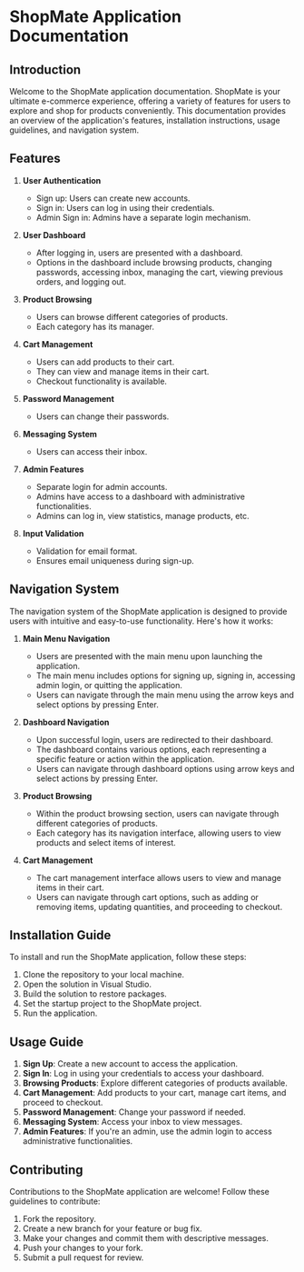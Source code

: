 # ShopMate Application Documentation

## Introduction
Welcome to the ShopMate application documentation. ShopMate is your ultimate e-commerce experience, offering a variety of features for users to explore and shop for products conveniently. This documentation provides an overview of the application's features, installation instructions, usage guidelines, and navigation system.

## Features

1. **User Authentication**
   - Sign up: Users can create new accounts.
   - Sign in: Users can log in using their credentials.
   - Admin Sign in: Admins have a separate login mechanism.

2. **User Dashboard**
   - After logging in, users are presented with a dashboard.
   - Options in the dashboard include browsing products, changing passwords, accessing inbox, managing the cart, viewing previous orders, and logging out.

3. **Product Browsing**
   - Users can browse different categories of products.
   - Each category has its manager.

4. **Cart Management**
   - Users can add products to their cart.
   - They can view and manage items in their cart.
   - Checkout functionality is available.

5. **Password Management**
   - Users can change their passwords.

6. **Messaging System**
   - Users can access their inbox.

7. **Admin Features**
   - Separate login for admin accounts.
   - Admins have access to a dashboard with administrative functionalities.
   - Admins can log in, view statistics, manage products, etc.

8. **Input Validation**
   - Validation for email format.
   - Ensures email uniqueness during sign-up.

## Navigation System

The navigation system of the ShopMate application is designed to provide users with intuitive and easy-to-use functionality. Here's how it works:

1. **Main Menu Navigation**
   - Users are presented with the main menu upon launching the application.
   - The main menu includes options for signing up, signing in, accessing admin login, or quitting the application.
   - Users can navigate through the main menu using the arrow keys and select options by pressing Enter.

2. **Dashboard Navigation**
   - Upon successful login, users are redirected to their dashboard.
   - The dashboard contains various options, each representing a specific feature or action within the application.
   - Users can navigate through dashboard options using arrow keys and select actions by pressing Enter.

3. **Product Browsing**
   - Within the product browsing section, users can navigate through different categories of products.
   - Each category has its navigation interface, allowing users to view products and select items of interest.

4. **Cart Management**
   - The cart management interface allows users to view and manage items in their cart.
   - Users can navigate through cart options, such as adding or removing items, updating quantities, and proceeding to checkout.

## Installation Guide
To install and run the ShopMate application, follow these steps:
1. Clone the repository to your local machine.
2. Open the solution in Visual Studio.
3. Build the solution to restore packages.
4. Set the startup project to the ShopMate project.
5. Run the application.

## Usage Guide
1. **Sign Up**: Create a new account to access the application.
2. **Sign In**: Log in using your credentials to access your dashboard.
3. **Browsing Products**: Explore different categories of products available.
4. **Cart Management**: Add products to your cart, manage cart items, and proceed to checkout.
5. **Password Management**: Change your password if needed.
6. **Messaging System**: Access your inbox to view messages.
7. **Admin Features**: If you're an admin, use the admin login to access administrative functionalities.

## Contributing
Contributions to the ShopMate application are welcome! Follow these guidelines to contribute:
1. Fork the repository.
2. Create a new branch for your feature or bug fix.
3. Make your changes and commit them with descriptive messages.
4. Push your changes to your fork.
5. Submit a pull request for review.

 
